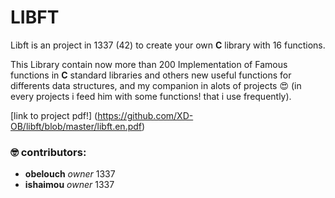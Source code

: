 # LIBFT

Libft is an project in 1337 (42) to create your own **C** library with 16 functions.

This Library contain now more than 200 Implementation of Famous functions in **C** standard libraries and others new useful functions for differents data structures, and my companion in alots of projects :heart_eyes: (in every projects i feed him with some functions! that i use frequently).

[link to project pdf!] (https://github.com/XD-OB/libft/blob/master/libft.en.pdf)

### :nerd_face: contributors:

- **obelouch** *owner* 1337
- **ishaimou** *owner* 1337
